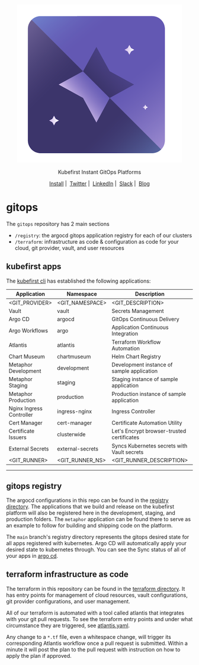 <p align="center">
  <picture>
    <source media="(prefers-color-scheme: dark)" srcset="logo.png" alt="Kubefirst Logo">
    <img alt="" src="logo.png">
  </picture>
</p>
<p align="center">
  Kubefirst Instant GitOps Platforms
</p>

<p align="center">
  <a href="https://docs.kubefirst.io/">Install</a>&nbsp;|&nbsp;
  <a href="https://twitter.com/kubefirst">Twitter</a>&nbsp;|&nbsp;
  <a href="https://www.linkedin.com/company/kubefirst">LinkedIn</a>&nbsp;|&nbsp;
  <a href="https://join.slack.com/t/kubefirst/shared_invite/zt-r0r9cfts-OVnH0ooELDLm9n9p2aU7fw">Slack</a>&nbsp;|&nbsp;
  <a href="https://kubefirst.io/blog">Blog</a>
</p>

# gitops

The `gitops` repository has 2 main sections

- `/registry`: the argocd gitops application registry for each of our clusters
- `/terraform`: infrastructure as code & configuration as code for your cloud, git provider, vault, and user resources

## kubefirst apps

The [kubefirst cli](https://github.com/kubefirst/kubefirst) has established the following applications:

| Application              | Namespace        | Description                                 | URL (where applicable)   |
| ------------------------ | ---------------- | ------------------------------------------- | ------------------------ |
| <GIT_PROVIDER>           | <GIT_NAMESPACE>  | <GIT_DESCRIPTION>                           | <GIT_URL>                |
| Vault                    | vault            | Secrets Management                          | <VAULT_URL>              |
| Argo CD                  | argocd           | GitOps Continuous Delivery                  | <ARGO_CD_URL>            |
| Argo Workflows           | argo             | Application Continuous Integration          | <ARGO_WORKFLOWS_URL>     |
| Atlantis                 | atlantis         | Terraform Workflow Automation               | <ATLANTIS_URL>           |
| Chart Museum             | chartmuseum      | Helm Chart Registry                         | <CHARTMUSEUM_URL>        |
| Metaphor Development     | development      | Development instance of sample application  | <METAPHOR_FRONT_DEV>     |
| Metaphor Staging         | staging          | Staging instance of sample application      | <METAPHOR_FRONT_STAGING> |
| Metaphor Production      | production       | Production instance of sample application   | <METAPHOR_FRONT_PROD>    |
| Nginx Ingress Controller | ingress-nginx    | Ingress Controller                          |                          |
| Cert Manager             | cert-manager     | Certificate Automation Utility              |                          |
| Certificate Issuers      | clusterwide      | Let's Encrypt browser-trusted certificates  |                          |
| External Secrets         | external-secrets | Syncs Kubernetes secrets with Vault secrets |                          |
| <GIT_RUNNER>             | <GIT_RUNNER_NS>  | <GIT_RUNNER_DESCRIPTION>                    |                          |

---

## gitops registry

The argocd configurations in this repo can be found in the [registry directory](./registry). The applications that we build and release on the kubefirst platform will also be registered here in the development, staging, and production folders. The `metaphor` application can be found there to serve as an example to follow for building and shipping code on the platform.

The `main` branch's registry directory represents the gitops desired state for all apps registered with kubernetes. Argo CD will automatically apply your desired state to kubernetes through. You can see the Sync status of all of your apps in [argo cd](<ARGO_CD_URL>).

## terraform infrastructure as code

The terraform in this repository can be found in the [terraform directory](./terraform). It has entry points for management of cloud resources, vault configurations, git provider configurations, and user management.

All of our terraform is automated with a tool called atlantis that integrates with your git pull requests. To see the terraform entry points and under what circumstance they are triggered, see [atlantis.yaml](./atlantis.yaml).

Any change to a `*.tf` file, even a whitespace change, will trigger its corresponding Atlantis workflow once a pull request is submitted. Within a minute it will post the plan to the pull request with instruction on how to apply the plan if approved.
